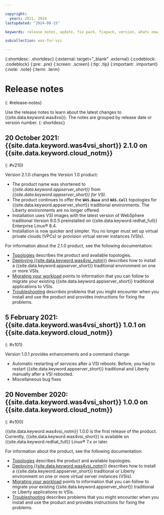 ```yaml
---

copyright:
  years: 2021, 2024
lastupdated: "2024-08-15"

keywords: release notes, update, fix pack, fixpack, version, whats new, new in release

subcollection: was-for-vsi

---
```


{:shortdesc: .shortdesc}
{:external: target="_blank" .external}
{:codeblock: .codeblock}
{:pre: .pre}
{:screen: .screen}
{:tip: .tip}
{:important: .important}
{:note: .note}
{:term: .term}

# Release notes
{: #release-notes}

Use the release notes to learn about the latest changes to {{site.data.keyword.was4vsi}}. The notes are grouped by release date or version number.
{: shortdesc}

## 20 October 2021: {{site.data.keyword.was4vsi_short}} 2.1.0 on {{site.data.keyword.cloud_notm}}
{: #v210}

Version 2.1.0 changes the Version 1.0 product:
* The product name was shortened to *{{site.data.keyword.appserver_short}}* from *{{site.data.keyword.appserver_short}} for VSI*.
* The product continues to offer the **`WAS.Base`** and **`WAS.Cell`** topologies for {{site.data.keyword.appserver_short}} traditional environments. The Liberty environments are no longer offered.
* Installation uses VSI images with the latest version of WebSphere traditional Version 9.0.5 preinstalled on {{site.data.keyword.redhat_full}} Enterprise Linux&reg; 8.4.
* Installation is now quicker and simpler. You no longer must set up virtual private clouds (VPCs) or provision virtual server instances (VSIs).

For information about the 2.1.0 product, see the following documentation:
* [Topologies](/docs/was-for-vsi?topic=was-for-vsi-topologies) describes the product and available topologies.
* [Deploying {{site.data.keyword.was4vsi_notm}}](/docs/was-for-vsi?topic=was-for-vsi-getting-started) describes how to install a {{site.data.keyword.appserver_short}} traditional environment on one or more VSIs.
* [Migrating your workload](/docs/was-for-vsi?topic=was-for-vsi-migrating) points to information that you can follow to migrate your existing {{site.data.keyword.appserver_short}} traditional applications to VSIs.
* [Troubleshooting](/docs/was-for-vsi?topic=was-for-vsi-troubleshoot) describes problems that you might encounter when you install and use the product and provides instructions for fixing the problems.


## 5 February 2021: {{site.data.keyword.was4vsi_short}} 1.0.1 on {{site.data.keyword.cloud_notm}}
{: #v101}

Version 1.0.1 provides enhancements and a command change:
* Automatic restarting of services after a VSI reboots. Before, you had to restart {{site.data.keyword.appserver_short}} traditional and Liberty manually after a VSI rebooted.
* Miscellaneous bug fixes


## 20 November 2020: {{site.data.keyword.was4vsi_short}} 1.0.0 on {{site.data.keyword.cloud_notm}}
{: #v100}

{{site.data.keyword.was4vsi_notm}} 1.0.0 is the first release of the product. Currently, {{site.data.keyword.was4vsi_short}} is available on
{{site.data.keyword.redhat_full}} Linux&reg; 7.x or later.

For information about the product, see the following documentation:
* [Topologies](/docs/was-for-vsi?topic=was-for-vsi-topologies) describes the product and available topologies.
* [Deploying {{site.data.keyword.was4vsi_notm}}](/docs/was-for-vsi?topic=was-for-vsi-getting-started) describes how to install a {{site.data.keyword.appserver_short}} traditional or Liberty environment on one or more virtual server instances (VSIs).
* [Migrating your workload](/docs/was-for-vsi?topic=was-for-vsi-migrating) points to information that you can follow to migrate your existing {{site.data.keyword.appserver_short}} traditional or Liberty applications to VSIs.
* [Troubleshooting](/docs/was-for-vsi?topic=was-for-vsi-troubleshoot) describes problems that you might encounter when you install and use the product and provides instructions for fixing the problems.
